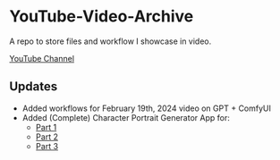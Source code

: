 # YouTube-Video-Archive
A repo to store files and workflow I showcase in video.

[YouTube Channel](https://www.youtube.com/@CodeCraftersCorner)

## Updates
 - Added workflows for February 19th, 2024 video on GPT + ComfyUI
 - Added (Complete) Character Portrait Generator App for:
    - [Part 1](https://youtu.be/kmZqoLJ2Dhk)
    - [Part 2](https://youtu.be/1iPcRGyj7-E)
    - [Part 3](https://youtu.be/zajODlpfOs4)
